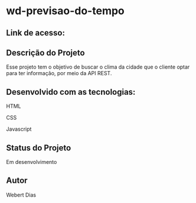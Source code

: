 <h1>wd-previsao-do-tempo</h1>


<h2>Link de acesso:</h2>

<h2>Descrição do Projeto</h2>

<p> Esse projeto tem o objetivo de buscar o clima da cidade que o cliente optar para ter informação, por meio da API REST.</p>

<h2> Desenvolvido com as tecnologias:</h2>
<p>HTML</p>
<p>CSS</p>
<p>Javascript</p>

<h2>Status do Projeto</h2>
<p>Em desenvolvimento</p>

<h2>Autor</h2>
<p>Webert Dias</p>

